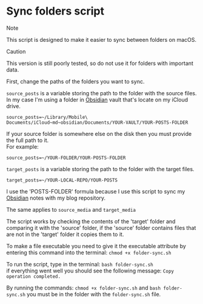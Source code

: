 # Sync folders script
> [!NOTE]  
> This script is designed to make it easier to sync between folders on macOS.  
  
> [!CAUTION] 
> This version is still poorly tested, so do not use it for folders with important data.  
  
First, change the paths of the folders you want to sync.  
  
`source_posts` is a variable storing the path to the folder with the source files.  
In my case I'm using a folder in [Obsidian](https://obsidian.md/) vault that's locate on my iCloud drive.  
```
source_posts=~/Library/Mobile\ Documents/iCloud~md~obsidian/Documents/YOUR-VAULT/YOUR-POSTS-FOLDER
```
If your source folder is somewhere else on the disk then you must provide the full path to it.  
For example:  
```
source_posts=~/YOUR-FOLDER/YOUR-POSTS-FOLDER
```
  
  
`target_posts` is a variable storing the path to the folder with the target files.
```
target_posts=~/YOUR-LOCAL-REPO/YOUR-POSTS
```
  
I use the 'POSTS-FOLDER' formula because I use this script to sync my [Obsidian](https://obsidian.md/) notes with my blog repository.  
  
The same applies to `source_media` and `target_media`  
    
The script works by checking the contents of the 'target' folder and comparing it with the 'source' folder, if the 'source' folder contains files that are not in the 'target' folder it copies them to it.  
  
To make a file executable you need to give it the executable attribute by entering this command into the terminal: `chmod +x folder-sync.sh`   
  
To run the script, type in the terminal: `bash folder-sync.sh`  
if everything went well you should see the following message: `Copy operation completed.`   
  
By running the commands: `chmod +x folder-sync.sh` and `bash folder-sync.sh` you must be in the folder with the `folder-sync.sh` file.   